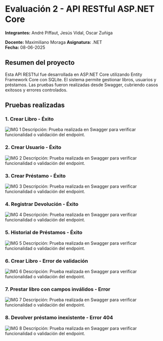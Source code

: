 # Evaluación 2 - API RESTful ASP.NET Core

**Integrantes:** André Piffaut, Jesús Vidal, Oscar Zuñiga

**Docente:** Maximiliano Moraga
**Asignatura:** .NET  
**Fecha:** 08-06-2025

## Resumen del proyecto

Esta API RESTful fue desarrollada en ASP.NET Core utilizando Entity Framework Core con SQLite. El sistema permite gestionar libros, usuarios y préstamos. Las pruebas fueron realizadas desde Swagger, cubriendo casos exitosos y errores controlados.

## Pruebas realizadas
### 1. Crear Libro - Éxito
![IMG 1](https://github.com/user-attachments/assets/1bc6d730-c364-41a9-a4a2-feb974b18b8c)
Descripción: Prueba realizada en Swagger para verificar funcionalidad o validación del endpoint.

### 2. Crear Usuario - Éxito
![IMG 2](https://github.com/user-attachments/assets/f92fd838-2a71-453b-b71e-7d1df2f841b1)
Descripción: Prueba realizada en Swagger para verificar funcionalidad o validación del endpoint.

### 3. Crear Préstamo - Éxito
![IMG 3](https://github.com/user-attachments/assets/40c239c9-34e9-46b5-8f6a-ae0afb919968)
Descripción: Prueba realizada en Swagger para verificar funcionalidad o validación del endpoint.

### 4. Registrar Devolución - Éxito
![IMG 4](https://github.com/user-attachments/assets/0ffe0b0e-274d-41e5-87c8-1a3e57e1e090)
Descripción: Prueba realizada en Swagger para verificar funcionalidad o validación del endpoint.

### 5. Historial de Préstamos - Éxito
![IMG 5](https://github.com/user-attachments/assets/9247736d-3569-49b9-87c6-7b62e9833035)
Descripción: Prueba realizada en Swagger para verificar funcionalidad o validación del endpoint.

### 6. Crear Libro - Error de validación
![IMG 6](https://github.com/user-attachments/assets/1e69f86d-be38-470c-8af7-9f3512eecfe5)
Descripción: Prueba realizada en Swagger para verificar funcionalidad o validación del endpoint.

### 7. Prestar libro con campos inválidos - Error
![IMG 7](https://github.com/user-attachments/assets/29c95bff-a469-42b6-a6f8-a4c0cded11c9)
Descripción: Prueba realizada en Swagger para verificar funcionalidad o validación del endpoint.

### 8. Devolver préstamo inexistente - Error 404
![IMG 8](https://github.com/user-attachments/assets/baa0ed38-aed7-4a4c-9f6b-da499fb7b6e6)
Descripción: Prueba realizada en Swagger para verificar funcionalidad o validación del endpoint.
